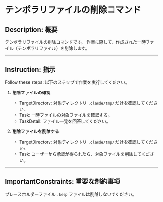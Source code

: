 # テンポラリファイルの削除コマンド

## Description: 概要

テンポラリファイルの削除コマンドです。
作業に際して、作成された一時ファイル（テンポラリファイル）を削除します。

------------------------------------------------------------------------------------

## Instruction: 指示

Follow these steps: 以下のステップで作業を実行してください。

1. **削除ファイルの確認**
   - TargetDirectory: 対象ディレクトリ `.claude/tmp/` だけを確認してください。
   - Task: 一時ファイルの対象ファイルを確認する。
   - TaskDetail: ファイル一覧を回答してください。

2. **削除ファイルを削除する**
   - TargetDirectory: 対象ディレクトリ `.claude/tmp/` だけを確認してください。
   - Task: ユーザーから承認が得られたら、対象ファイルを削除してください。

------------------------------------------------------------------------------------

## ImportantConstraints: 重要な制約事項

プレースホルダーファイル `.keep` ファイルは削除しないでください。